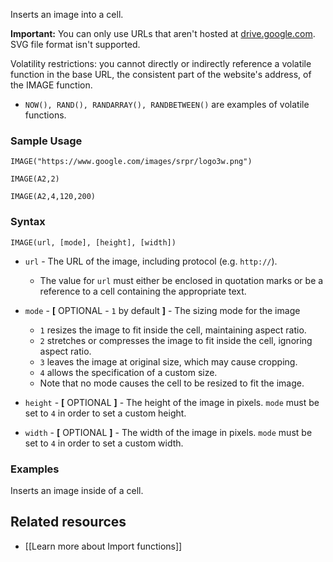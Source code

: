 Inserts an image into a cell.

**Important:** You can only use URLs that aren't hosted at [drive.google.com](https://drive.google.com). SVG file format isn't supported.

Volatility restrictions: you cannot directly or indirectly reference a volatile function in the base URL, the consistent part of the website's address, of the IMAGE function.

* `NOW(), RAND(), RANDARRAY(), RANDBETWEEN()` are examples of volatile functions.

### Sample Usage

`IMAGE("https://www.google.com/images/srpr/logo3w.png")`

`IMAGE(A2,2)`

`IMAGE(A2,4,120,200)`

### Syntax

`IMAGE(url, [mode], [height], [width])`

* `url` - The URL of the image, including protocol (e.g. `http://`).

  + The value for `url` must either be enclosed in quotation marks or be a reference to a cell containing the appropriate text.
* `mode` - **[** OPTIONAL - `1` by default **]** - The sizing mode for the image

  + `1` resizes the image to fit inside the cell, maintaining aspect ratio.
  + `2` stretches or compresses the image to fit inside the cell, ignoring aspect ratio.
  + `3` leaves the image at original size, which may cause cropping.
  + `4` allows the specification of a custom size.
  + Note that no mode causes the cell to be resized to fit the image.
* `height` - **[** OPTIONAL **]** - The height of the image in pixels. `mode` must be set to `4` in order to set a custom height.
* `width` - **[** OPTIONAL **]** - The width of the image in pixels. `mode` must be set to `4` in order to set a custom width.

### Examples

Inserts an image inside of a cell.

Related resources
-----------------

* [[Learn more about Import functions]]